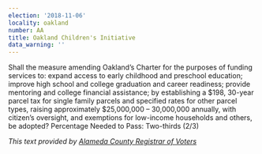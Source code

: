```yaml
---
election: '2018-11-06'
locality: oakland
number: AA
title: Oakland Children's Initiative
data_warning: ''
---
```

Shall the measure amending Oakland’s Charter for the purposes of funding services to: expand access to early childhood  and  preschool  education;  improve  high  school  and  college  graduation  and  career  readiness;  provide  mentoring and college financial assistance; by establishing a $198, 30-year parcel tax for single family parcels and  specified  rates  for  other  parcel  types,  raising  approximately  $25,000,000  – 30,000,000  annually,  with  citizen’s oversight, and exemptions for low-income households and others, be adopted? Percentage Needed to Pass: Two-thirds (2/3)

_This text provided by [Alameda County Registrar of Voters](https://www.acvote.org/election-information/elections?id=236#)_
